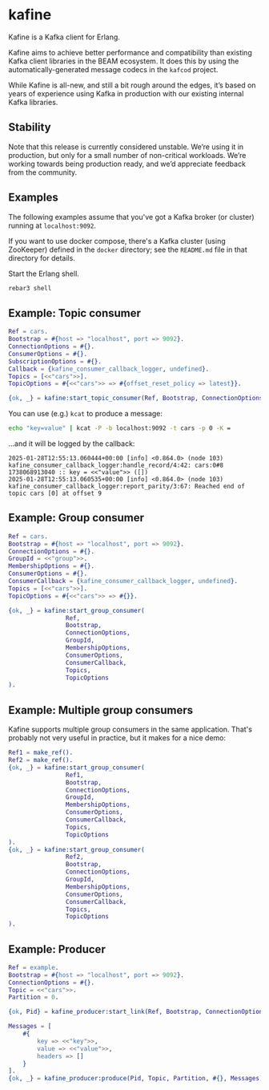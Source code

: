 # kafine

Kafine is a Kafka client for Erlang.

Kafine aims to achieve better performance and compatibility than existing Kafka client libraries in the BEAM ecosystem.
It does this by using the automatically-generated message codecs in the `kafcod` project.

While Kafine is all-new, and still a bit rough around the edges, it’s based on years of experience using Kafka in
production with our existing internal Kafka libraries.

## Stability

Note that this release is currently considered unstable. We’re using it in production, but only for a small number of
non-critical workloads. We’re working towards being production ready, and we’d appreciate feedback from the community.

## Examples

The following examples assume that you've got a Kafka broker (or cluster) running at `localhost:9092`.

If you want to use docker compose, there's a Kafka cluster (using ZooKeeper) defined in the `docker` directory; see the
`README.md` file in that directory for details.

Start the Erlang shell.

```sh
rebar3 shell
```

## Example: Topic consumer

```erlang
Ref = cars.
Bootstrap = #{host => "localhost", port => 9092}.
ConnectionOptions = #{}.
ConsumerOptions = #{}.
SubscriptionOptions = #{}.
Callback = {kafine_consumer_callback_logger, undefined}.
Topics = [<<"cars">>].
TopicOptions = #{<<"cars">> => #{offset_reset_policy => latest}}.

{ok, _} = kafine:start_topic_consumer(Ref, Bootstrap, ConnectionOptions, ConsumerOptions, SubscriptionOptions, Callback, Topics, TopicOptions).
```

You can use (e.g.) `kcat` to produce a message:

```sh
echo "key=value" | kcat -P -b localhost:9092 -t cars -p 0 -K =
```

...and it will be logged by the callback:

```
2025-01-28T12:55:13.060444+00:00 [info] <0.864.0> (node 103) kafine_consumer_callback_logger:handle_record/4:42: cars:0#8 1738068913040 :: key = <<"value">> ([])
2025-01-28T12:55:13.060535+00:00 [info] <0.864.0> (node 103) kafine_consumer_callback_logger:report_parity/3:67: Reached end of topic cars [0] at offset 9
```

## Example: Group consumer

```erlang
Ref = cars.
Bootstrap = #{host => "localhost", port => 9092}.
ConnectionOptions = #{}.
GroupId = <<"group">>.
MembershipOptions = #{}.
ConsumerOptions = #{}.
ConsumerCallback = {kafine_consumer_callback_logger, undefined}.
Topics = [<<"cars">>].
TopicOptions = #{<<"cars">> => #{}}.

{ok, _} = kafine:start_group_consumer(
                Ref,
                Bootstrap,
                ConnectionOptions,
                GroupId,
                MembershipOptions,
                ConsumerOptions,
                ConsumerCallback,
                Topics,
                TopicOptions
).
```

## Example: Multiple group consumers

Kafine supports multiple group consumers in the same application. That's probably not very useful in practice, but it
makes for a nice demo:

```erlang
Ref1 = make_ref().
Ref2 = make_ref().
{ok, _} = kafine:start_group_consumer(
                Ref1,
                Bootstrap,
                ConnectionOptions,
                GroupId,
                MembershipOptions,
                ConsumerOptions,
                ConsumerCallback,
                Topics,
                TopicOptions
).
{ok, _} = kafine:start_group_consumer(
                Ref2,
                Bootstrap,
                ConnectionOptions,
                GroupId,
                MembershipOptions,
                ConsumerOptions,
                ConsumerCallback,
                Topics,
                TopicOptions
).
```

## Example: Producer

```erlang
Ref = example.
Bootstrap = #{host => "localhost", port => 9092}.
ConnectionOptions = #{}.
Topic = <<"cars">>.
Partition = 0.

{ok, Pid} = kafine_producer:start_link(Ref, Bootstrap, ConnectionOptions).

Messages = [
    #{
        key => <<"key">>,
        value => <<"value">>,
        headers => []
    }
].
{ok, _} = kafine_producer:produce(Pid, Topic, Partition, #{}, Messages).
```

